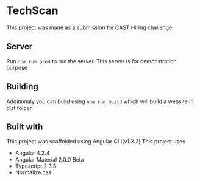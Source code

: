 # TechScan

This project was made as a submission for CAST Hiring challenge

## Server

Run `npm run prod` to run the server. This server is for demonstration purpose

## Building

Additionaly you can build using `npm run build` which will build a website in dist folder

## Built with
This project was scaffolded using Angular CLI(v1.3.2)
This project uses
- Angular 4.2.4
- Angular Material 2.0.0 Beta
- Typescript 2.3.3
- Normalize.css
